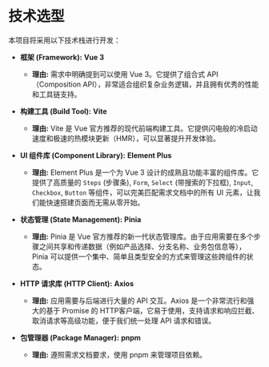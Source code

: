 # 技术选型

本项目将采用以下技术栈进行开发：

- **框架 (Framework):** **Vue 3**
  - **理由:** 需求中明确提到可以使用 Vue 3。它提供了组合式 API（Composition API），非常适合组织复杂业务逻辑，并且拥有优秀的性能和工具链支持。

- **构建工具 (Build Tool):** **Vite**
  - **理由:** Vite 是 Vue 官方推荐的现代前端构建工具。它提供闪电般的冷启动速度和极速的热模块更新（HMR），可以显著提升开发体验。

- **UI 组件库 (Component Library):** **Element Plus**
  - **理由:** Element Plus 是一个为 Vue 3 设计的成熟且功能丰富的组件库。它提供了高质量的 `Steps` (步骤条), `Form`, `Select` (带搜索的下拉框), `Input`, `Checkbox`, `Button` 等组件，可以完美匹配需求文档中的所有 UI 元素，让我们能快速搭建页面而无需从零开始。

- **状态管理 (State Management):** **Pinia**
  - **理由:** Pinia 是 Vue 官方推荐的新一代状态管理库。由于应用需要在多个步骤之间共享和传递数据（例如产品选择、分支名称、业务包信息等），Pinia 可以提供一个集中、简单且类型安全的方式来管理这些跨组件的状态。

- **HTTP 请求库 (HTTP Client):** **Axios**
  - **理由:** 应用需要与后端进行大量的 API 交互。Axios 是一个非常流行和强大的基于 Promise 的 HTTP客户端，它易于使用，支持请求和响应拦截、取消请求等高级功能，便于我们统一处理 API 请求和错误。

- **包管理器 (Package Manager):** **pnpm**
  - **理由:** 遵照需求文档要求，使用 pnpm 来管理项目依赖。
